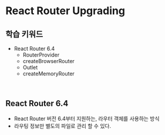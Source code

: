 # React Router Upgrading

## 학습 키워드

- React Router 6.4
  - RouterProvider
  - createBrowserRouter
  - Outlet
  - createMemoryRouter

<br/>

## React Router 6.4

- React Router 버전 6.4부터 지원하는, 라우터 객체를 사용하는 방식
- 라우팅 정보만 별도의 파일로 관리 할 수 있다.
